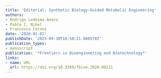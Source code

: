 ```yaml
---
title: 'Editorial: Synthetic Biology-Guided Metabolic Engineering'
authors:
- Rodrigo Ledesma‐Amaro
- Pablo I. Nikel
- Francesca Ceroni
date: '2020-01-01'
publishDate: '2025-09-30T18:50:21.808578Z'
publication_types:
- manuscript
publication: '*Frontiers in Bioengineering and Biotechnology*'
links:
- name: URL
  url: https://doi.org/10.3389/fbioe.2020.00221
---
```


